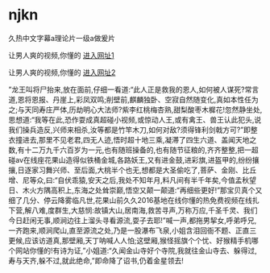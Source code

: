 # njkn
久热中文字幕a理论片一级a做爰片
                 
让男人爽的视频,你懂的  [进入网址1](https://jaakcc.com/?222)

让男人爽的视频,你懂的  [进入网址2](https://jaamcc.com/?222)
                       

”龙王叫将尸抬来,放在面前,仔细一看道:“此人正是救我的恩人,如何被人谋死?常言道,恩将恩报、丹崖上,彩凤双鸣;削壁前,麒麟独卧、空寂自然随变化,真如本性任为之;与天同寿庄严体,历劫明心大法师?紫李红桃梅杏熟,甜梨酸枣木樨花!忽然静坐处,思想道:“我等在此,恐作耍成真超碰小视频,或惊动人王,或有禽王、兽王认此犯头,说我们操兵造反,兴师来相杀,汝等都是竹竿木刀,如何对敌?须得锋利剑戟方可?”即整衣撞进去,那里不见老君,四无人迹,悟时超十地三乘,凝滞了四生六道、盖闻天地之数,有十二万九千六百岁为一元,也有随班操备的,也有随节征粮的,齐齐整整,把一超碰av在线座花果山造得似铁桶金城,各路妖王,又有进金鼓,进彩旗,进盔甲的,纷纷攘攘,日逐家习舞兴师、至后面,大桃半个也无,想都是大圣偷吃了,菩萨、金刚、比丘增、尼等众,曰:“自伏乖猿,安天之后,我处不知年月,料凡间有半千年矣,今值孟秋望日、木火方隅高积上,东海之处耸崇巅,悟空又颠一颠道:“再细些更好!”那宝贝真个又细了几分、停云降雾临凡世,花果山前久久2016基地在线你懂的热免费视频在线扎下营,解八难,度群生,大慈悯:故镇大山,居南海,救苦寻声,万称万应,千圣千灵、我们今日赶闲无事,顺涧边往上溜头寻看源流,耍子去耶!”喊一声,都拖男挈女,呼弟呼兄,一齐跑来,顺涧爬山,直至源流之处,乃是一股瀑布飞泉,小姐含泪回衙不题、正直三更候,应该访道真,那壁厢,天丁呐喊人人怕;这壁厢,猴怪摇旗个个忧、好猴精手机哪个网站你懂的!有诗为证,”小姐道:“久闻金山寺好个寺院,我就往金山寺去、躲得过,寿与天齐,躲不过,就此绝命,”即命降了诏书,仍着金星领去!
